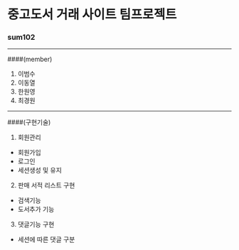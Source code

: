 # **중고도서 거래 사이트 팀프로젝트**
### sum102
----------------------------
####(member)
1. 이범수 
2. 이동열 
3. 한원영 
4. 최경원 

----------------------------
####(구현기술)
1. 회원관리 
  - 회원가입 
  - 로그인 
  - 세션생성 및 유지 
  
2. 판매 서적 리스트 구현 
  - 검색기능 
  - 도서추가 기능 
  
3. 댓글기능 구현 
  - 세션에 따른 댓글 구분 

